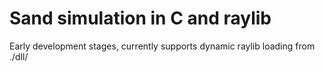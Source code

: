 # Sand simulation in C and raylib
Early development stages, currently supports dynamic raylib loading from ./dll/
